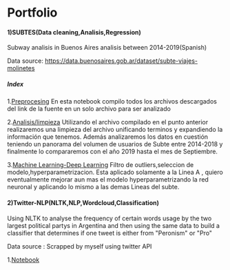 
# Portfolio
#### 1)SUBTES(Data cleaning,Analisis,Regression)
Subway analisis in Buenos Aires analisis between 2014-2019(Spanish)

Data source: https://data.buenosaires.gob.ar/dataset/subte-viajes-molinetes

##### Index
1.[Preprocesing](https://github.com/Jrodriguezyanes/SUBTES/blob/master/Prepro.ipynb)
En esta notebook compilo todos los archivos descargados del link de la fuente en un solo archivo para ser analizado

2.[Analisis/limpieza](https://github.com/Jrodriguezyanes/SUBTES/blob/master/Analisis.ipynb)
Utilizando el archivo compilado en el punto anterior realizaremos una limpieza del archivo unificando terminos y expandiendo la información que tenemos. Además analizaremos los datos en cuestión teniendo un panorama del volumen de usuarios de Subte entre 2014-2018 y finalmente lo compararemos con el año 2019 hasta el mes de Septiembre.

3.[Machine Learning-Deep Learning](https://github.com/Jrodriguezyanes/SUBTES/blob/master/SubteMLA.ipynb)
Filtro de outliers,seleccion de modelo,hyperparametrizacion. Esta aplicado solamente a la Linea A , quiero eventualmente mejorar aun mas el modelo hyperparametrizando la red neuronal y aplicando lo mismo a las demas Lineas del subte.

#### 2)Twitter-NLP(NLTK,NLP,Wordcloud,Classification)
Using NLTK to analyse the frequency of certain words usage by the two largest political partys in Argentina and then using the same data to build a classifier that determines if one tweet is either from "Peronism" or "Pro"

Data source : Scrapped by myself using twitter API

1.[Notebook](https://github.com/Jrodriguezyanes/SUBTES/blob/master/Twitter/TwitterNLP.ipynb)
